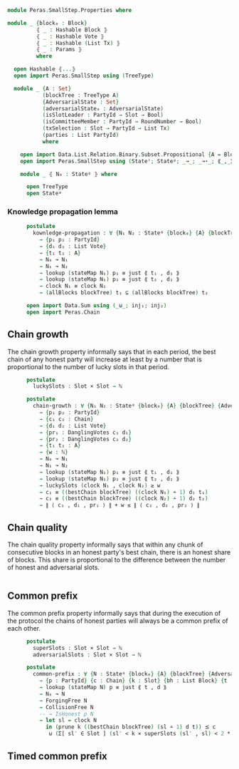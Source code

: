 ```agda
module Peras.SmallStep.Properties where
```

<!--
```agda
open import Data.Bool using (Bool)
open import Data.List using (List)
open import Data.Maybe using (just)
open import Data.Nat using (ℕ; _∸_; _<_; _≤_; _≥_; _*_; _+_)
open import Data.Product using (Σ; _,_; ∃; Σ-syntax; ∃-syntax; _×_; proj₁; proj₂)

open import Peras.Block using (PartyId; Honesty; Block; Slot; Tx; PartyIdO)
open import Peras.Chain using (RoundNumber; Vote)
open import Peras.Crypto using (Hashable)
open import Peras.Params using (Params)

open import Data.Tree.AVL.Map PartyIdO as M using (Map; lookup; insert; empty)

import Relation.Binary.PropositionalEquality as Eq
open Eq using (_≡_; refl; cong; sym; subst; trans)
```
-->

```agda
module _ {block₀ : Block}
         ⦃ _ : Hashable Block ⦄
         ⦃ _ : Hashable Vote ⦄
         ⦃ _ : Hashable (List Tx) ⦄
         ⦃ _ : Params ⦄
         where

  open Hashable ⦃...⦄
  open import Peras.SmallStep using (TreeType)

  module _ {A : Set}
           (blockTree : TreeType A)
           {AdversarialState : Set}
           (adversarialState₀ : AdversarialState)
           (isSlotLeader : PartyId → Slot → Bool)
           (isCommitteeMember : PartyId → RoundNumber → Bool)
           (txSelection : Slot → PartyId → List Tx)
           (parties : List PartyId)
           where

    open import Data.List.Relation.Binary.Subset.Propositional {A = Block} using (_⊆_)
    open import Peras.SmallStep using (Stateˡ; Stateᵍ; _↝_; _↝⋆_; ⟪_,_⟫; CollisionFree; ForgingFree)
```
```agda
    module _ ⦃ N₀ : Stateᵍ ⦄ where

      open TreeType
      open Stateᵍ
```
### Knowledge propagation lemma

```agda
      postulate
        kownledge-propagation : ∀ {N₁ N₂ : Stateᵍ {block₀} {A} {blockTree} {AdversarialState} {adversarialState₀} {isSlotLeader} {isCommitteeMember} {txSelection} {parties}}
          → {p₁ p₂ : PartyId}
          → {d₁ d₂ : List Vote}
          → {t₁ t₂ : A}
          → N₀ ↝ N₁
          → N₁ ↝ N₂
          → lookup (stateMap N₁) p₁ ≡ just ⟪ t₁ , d₁ ⟫
          → lookup (stateMap N₁) p₂ ≡ just ⟪ t₂ , d₂ ⟫
          → clock N₁ ≡ clock N₂
          → (allBlocks blockTree) t₁ ⊆ (allBlocks blockTree) t₂
```

```agda
      open import Data.Sum using (_⊎_; inj₁; inj₂)
      open import Peras.Chain
```
## Chain growth

The chain growth property informally says that in each period, the best chain of any honest
party will increase at least by a number that is proportional to the number of lucky slots in
that period.

```agda
      postulate
        luckySlots : Slot × Slot → ℕ

      postulate
        chain-growth : ∀ {N₁ N₂ : Stateᵍ {block₀} {A} {blockTree} {AdversarialState} {adversarialState₀} {isSlotLeader} {isCommitteeMember} {txSelection} {parties}}
          → {p₁ p₂ : PartyId}
          → {c₁ c₂ : Chain}
          → {d₁ d₂ : List Vote}
          → {pr₁ : DanglingVotes c₁ d₁}
          → {pr₂ : DanglingVotes c₂ d₂}
          → {t₁ t₂ : A}
          → {w : ℕ}
          → N₀ ↝ N₁
          → N₁ ↝ N₂
          → lookup (stateMap N₁) p₁ ≡ just ⟪ t₁ , d₁ ⟫
          → lookup (stateMap N₁) p₂ ≡ just ⟪ t₂ , d₂ ⟫
          → luckySlots (clock N₁ , clock N₂) ≥ w
          → c₁ ≡ ((bestChain blockTree) ((clock N₁) ∸ 1) d₁ t₁)
          → c₂ ≡ ((bestChain blockTree) ((clock N₂) ∸ 1) d₂ t₂)
          → ∥ ⟨ c₁ , d₁ , pr₁ ⟩ ∥ + w ≤ ∥ ⟨ c₂ , d₂ , pr₂ ⟩ ∥
```

## Chain quality

The chain quality property informally says that within any chunk of consecutive blocks in an
honest party's best chain, there is an honest share of blocks. This share is proportional to
the difference between the number of honest and adversarial slots.

```agda

```

## Common prefix

The common prefix property informally says that during the execution of the protocol the
chains of honest parties will always be a common prefix of each other.

```agda
      postulate
        superSlots : Slot × Slot → ℕ
        adversarialSlots : Slot × Slot → ℕ

      postulate
        common-prefix : ∀ {N : Stateᵍ {block₀} {A} {blockTree} {AdversarialState} {adversarialState₀} {isSlotLeader} {isCommitteeMember} {txSelection} {parties}}
          → {p : PartyId} {c : Chain} {k : Slot} {bh : List Block} {t : A} {d : List Vote}
          → lookup (stateMap N) p ≡ just ⟪ t , d ⟫
          → N₀ ↝ N
          → ForgingFree N
          → CollisionFree N
          -- → IsHonest p N
          → let sl = clock N
            in (prune k ((bestChain blockTree) (sl ∸ 1) d t)) ⪯ c
             ⊎ (Σ[ sl′ ∈ Slot ] (sl′ < k × superSlots (sl′ , sl) < 2 * adversarialSlots (sl′ , sl)))
```
## Timed common prefix

```agda

```
